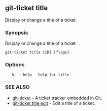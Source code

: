 ## git-ticket title

Display or change a title of a ticket.

### Synopsis

Display or change a title of a ticket.

```
git-ticket title [ID] [flags]
```

### Options

```
  -h, --help   help for title
```

### SEE ALSO

* [git-ticket](git-ticket.md)	 - A ticket tracker embedded in Git.
* [git-ticket title edit](git-ticket_title_edit.md)	 - Edit a title of a ticket.

